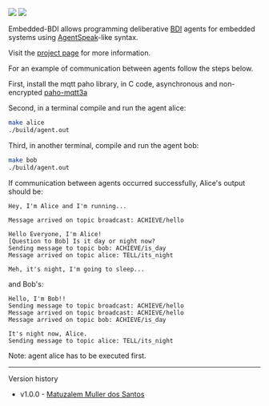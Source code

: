 ![](https://github.com/Embedded-BDI/embedded-bdi/actions/workflows/unit-tests.yml/badge.svg) ![](https://github.com/Embedded-BDI/embedded-bdi/actions/workflows/gh-pages.yml/badge.svg)

Embedded-BDI allows programming deliberative [BDI](https://en.wikipedia.org/wiki/Belief%E2%80%93desire%E2%80%93intention_software_model) agents for embedded systems using [AgentSpeak](https://en.wikipedia.org/wiki/AgentSpeak)-like syntax.

Visit the [project page](https://embedded-bdi.github.io) for more information.

For an example of communication between agents follow the steps below.

First, install the mqtt paho library, in C code, asynchronous and non-encrypted [paho-mqtt3a](https://github.com/eclipse/paho.mqtt.c)

Second, in a terminal compile and run the agent alice:
```sh
make alice
./build/agent.out
```
Third, in another terminal, compile and run the agent bob:
```sh
make bob
./build/agent.out
```

If communication between agents occurred successfully, Alice's output should be:
```
Hey, I'm Alice and I'm running...

Message arrived on topic broadcast: ACHIEVE/hello

Hello Everyone, I'm Alice!
[Question to Bob] Is it day or night now?
Sending message to topic bob: ACHIEVE/is_day
Message arrived on topic alice: TELL/its_night

Meh, it's night, I'm going to sleep...
```
and Bob's:
```
Hello, I'm Bob!!
Sending message to topic broadcast: ACHIEVE/hello
Message arrived on topic broadcast: ACHIEVE/hello
Message arrived on topic bob: ACHIEVE/is_day

It's night now, Alice.
Sending message to topic alice: TELL/its_night

```
Note: agent alice has to be executed first.

---

Version history

* v1.0.0 - [Matuzalem Muller dos Santos](https://matuzalemmuller.com)
